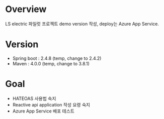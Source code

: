 # Overview
LS electric 파일럿 프로젝트 demo version 작성, deploy는 Azure App Service.

# Version
* Spring boot : 2.4.8 (temp, change to 2.4.2)
* Maven : 4.0.0 (temp, change to 3.8.1)

# Goal
* HATEOAS 사용법 숙지  
* Reactive api application 작성 요령 숙지
* Azure App Service 배포 테스트